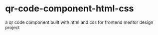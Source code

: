 # qr-code-component-html-css
a qr code component built with html and css for frontend mentor design project

